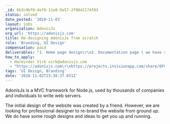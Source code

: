 ```yaml
---
_id: 6b3c9bf0-def8-11e8-9a57-2f9842174f03
status: solved
date_posted: '2018-11-03'
layout: jobs
organization: AdonisJs
org_url: 'https://adonisjs.com'
title: Re-designing AdonisJs from scratch
role: 'Branding, UI Design'
compensation: paid
deliverables: "1. Home page design\r\n2. Documentation page ( we have some initial designs to improve upon )\r\n3. Sub projects documentation."
how_to_apply:
  - Harminder Virk virk@adonisjs.com
  - "https://adonisjs.com\r\nhttps://projects.invisionapp.com/share/8FOOWXKNCPU#/screens"
tags: 'UI Design, Branding'
date: '2018-11-02T23:38:37.031Z'
---
```

AdonisJs is a MVC framework for Node.js, used by thousands of companies and individuals to write web servers.

The initial design of the website was created by a friend. However, we are looking for professional designer to re-brand the website from ground up. We do have some rough designs and ideas to get you up and running.
